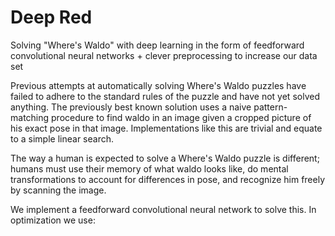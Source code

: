 # Deep Red
Solving "Where's Waldo" with deep learning in the form of feedforward convolutional neural networks + clever preprocessing to increase our data set

Previous attempts at automatically solving Where's Waldo puzzles have failed to adhere to the standard rules of the puzzle and have not yet solved anything.
The previously best known solution uses a naive pattern-matching procedure to find waldo in an image given a cropped picture of his exact pose in that image. Implementations like this are trivial and equate to a simple linear search. 

The way a human is expected to solve a Where's Waldo puzzle is different; humans must use their memory of what waldo looks like, do mental transformations to account for differences in pose, and recognize him freely by scanning the image.


We implement a feedforward convolutional neural network to solve this. 
In optimization we use:
